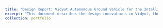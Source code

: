 ```yaml
---
title: "Design Report: Vidyut Autonomous Ground Vehicle for the Intelligent Ground Vehicle Competition 2024"
excerpt: "This document describes the design innovations in Vidyut, the autonomous vehicle developed for IGVC 2024, focusing on advancements in perception and path-planning algorithms. <br/><a href='https://igvc.secs.oakland.edu/design/2024/3.pdf'>Design Report</a><br/><img src='images/VIDYUT_4.png' width='500'><img src='images/path_verti.jpg' width='500'>"
collection: portfolio
---
```

